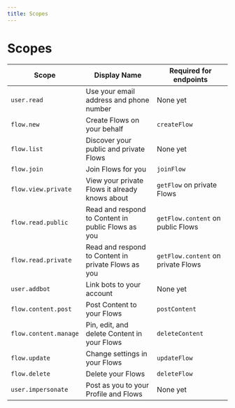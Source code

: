 ```yaml
---
title: Scopes
---
```

# Scopes

| Scope | Display Name | Required for endpoints |
|-------|--------------|------------------------|
| `user.read` | Use your email address and phone number | None yet |
| `flow.new` | Create Flows on your behalf | `createFlow` |
| `flow.list` | Discover your public and private Flows | None yet |
| `flow.join` | Join Flows for you | `joinFlow` |
| `flow.view.private` | View your private Flows it already knows about | `getFlow` on private Flows |
| `flow.read.public` | Read and respond to Content in public Flows as you | `getFlow.content` on public Flows |
| `flow.read.private` | Read and respond to Content in private Flows as you | `getFlow.content` on private Flows |
| `user.addbot` | Link bots to your account | None yet |
| `flow.content.post` | Post Content to your Flows | `postContent` |
| `flow.content.manage` | Pin, edit, and delete Content in your Flows | `deleteContent` |
| `flow.update` | Change settings in your Flows | `updateFlow` |
| `flow.delete` | Delete your Flows | `deleteFlow` |
| `user.impersonate` | Post as you to your Profile and Flows | None yet |